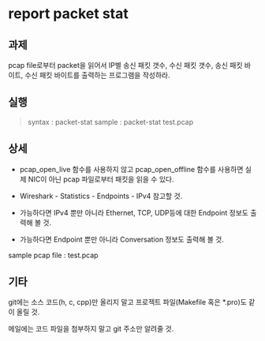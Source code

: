 report packet stat
======================

## 과제
pcap file로부터 packet을 읽어서 IP별 송신 패킷 갯수, 수신 패킷 갯수, 송신 패킷 바이트, 수신 패킷 바이트를 출력하는 프로그램을 작성하라.

## 실행
> syntax : packet-stat <pcap file>
> sample : packet-stat test.pcap

## 상세
* pcap_open_live 함수를 사용하지 않고 pcap_open_offline 함수를 사용하면 실제 NIC이 아닌 pcap 파일로부터 패킷을 읽을 수 있다.

* Wireshark - Statistics - Endpoints - IPv4 참고할 것.

* 가능하다면 IPv4 뿐만 아니라 Ethernet, TCP, UDP등에 대한 Endpoint 정보도 출력해 볼 것.

* 가능하다면 Endpoint 뿐만 아니라 Conversation 정보도 출력해 볼 것.

sample pcap file : test.pcap

## 기타
git에는 소스 코드(h, c, cpp)만 올리지 말고 프로젝트 파일(Makefile 혹은 *.pro)도 같이 올릴 것.

메일에는 코드 파일을 첨부하지 말고 git 주소만 알려줄 것.
